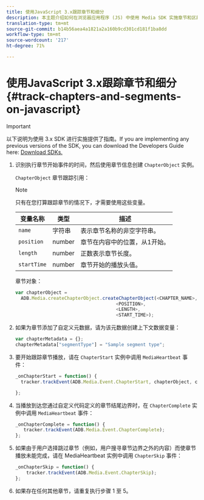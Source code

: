 ```yaml
---
title: 使用JavaScript 3.x跟踪章节和细分
description: 本主题介绍如何在浏览器应用程序 (JS) 中使用 Media SDK 实施章节和区段跟踪。
translation-type: tm+mt
source-git-commit: b14b56aea4a1821a2a160b9cd301cd181f1ba8dd
workflow-type: tm+mt
source-wordcount: '217'
ht-degree: 71%

---
```



# 使用JavaScript 3.x跟踪章节和细分{#track-chapters-and-segments-on-javascript}

>[!IMPORTANT]
>
>以下说明为使用 3.x SDK 进行实施提供了指南。If you are implementing any previous versions of the SDK, you can download the Developers Guide here: [Download SDKs.](/help/sdk-implement/download-sdks.md)

1. 识别执行章节开始事件的时间，然后使用章节信息创建 `ChapterObject` 实例。

   `ChapterObject` 章节跟踪引用：

   >[!NOTE]
   >
   >只有在您打算跟踪章节的情况下，才需要使用这些变量。

   | 变量名称 | 类型 | 描述 |
   | --- | --- | --- |
   | `name` | 字符串 | 表示章节名称的非空字符串。 |
   | `position` | number | 章节在内容中的位置，从1开始。 |
   | `length` | number | 正数表示章节长度。 |
   | `startTime` | number | 章节开始的播放头值。 |

   章节对象：

   ```js
   var chapterObject =
     ADB.Media.createChapterObject.createChapterObject(<CHAPTER_NAME>,
                                        <POSITION>,
                                        <LENGTH>,
                                        <START_TIME>);
   ```

1. 如果为章节添加了自定义元数据，请为该元数据创建上下文数据变量：

   ```js
   var chapterMetadata = {};
   chapterMetadata["segmentType"] = "Sample segment type";
   ```

1. 要开始跟踪章节播放，请在 `ChapterStart` 实例中调用 `MediaHeartbeat` 事件：

   ```js
   _onChapterStart = function() {
     tracker.trackEvent(ADB.Media.Event.ChapterStart, chapterObject, chapterMetadata);
   
   };
   ```

1. 当播放到达您通过自定义代码定义的章节结尾边界时，在 `ChapterComplete` 实例中调用 `MediaHeartbeat` 事件：

   ```js
   _onChapterComplete = function() {
      tracker.trackEvent(ADB.Media.Event.ChapterComplete);
   };
   ```

1. 如果由于用户选择跳过章节（例如，用户搜寻章节边界之外的内容）而使章节播放未能完成，请在 MediaHeartbeat 实例中调用 `ChapterSkip` 事件：

   ```js
   _onChapterSkip = function() {
       tracker.trackEvent(ADB.Media.Event.ChapterSkip);
   };
   ```

1. 如果存在任何其他章节，请重复执行步骤 1 至 5。
